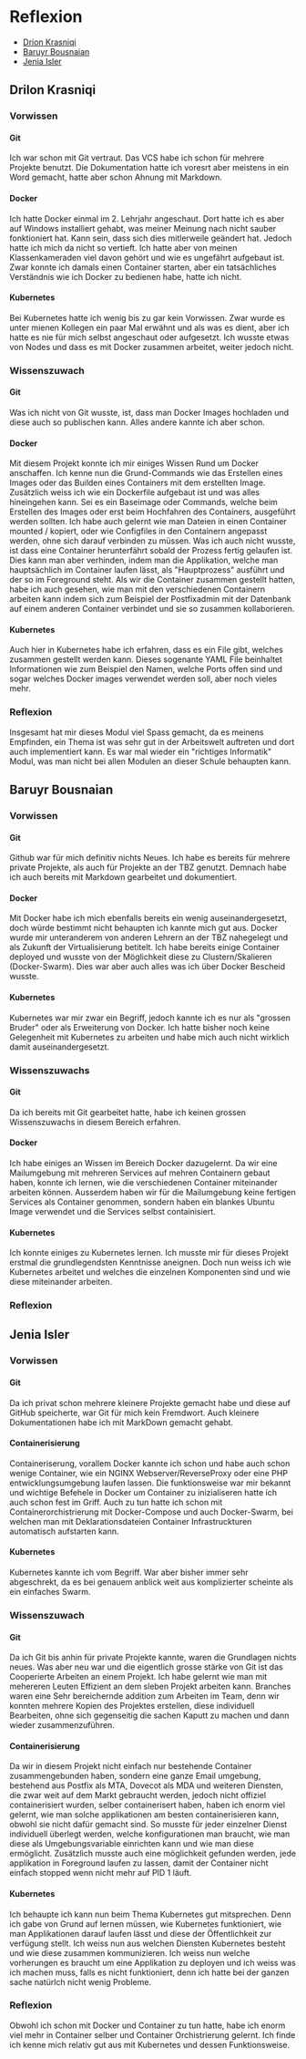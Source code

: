 # Reflexion
- [Drion Krasniqi](#Drilon-Krasniqi)
- [Baruyr Bousnaian](#Baruyr-Bousnaian)
- [Jenia Isler](#Jenia-Isler)

## Drilon Krasniqi

### Vorwissen

#### Git
Ich war schon mit Git vertraut. Das VCS habe ich schon für mehrere Projekte benutzt. Die Dokumentation hatte ich voresrt aber meistens in ein Word gemacht, hatte aber schon Ahnung mit Markdown.

#### Docker
Ich hatte Docker einmal im 2. Lehrjahr angeschaut. Dort hatte ich es aber auf Windows installiert gehabt, was meiner Meinung nach nicht sauber fonktioniert hat. Kann sein, dass sich dies mitlerweile geändert hat. Jedoch hatte ich mich da nicht so vertieft. Ich hatte aber von meinen Klassenkameraden viel davon gehört und wie es ungefährt aufgebaut ist. 
Zwar konnte ich damals einen Container starten, aber ein tatsächliches Verständnis wie ich Docker zu bedienen habe, hatte ich nicht.

#### Kubernetes
Bei Kubernetes hatte ich wenig bis zu gar kein Vorwissen. Zwar wurde es unter mienen Kollegen ein paar Mal erwähnt und als was es dient, aber ich hatte es nie für mich selbst angeschaut oder aufgesetzt. Ich wusste etwas von Nodes und dass es mit Docker zusammen arbeitet, weiter jedoch nicht.

### Wissenszuwach

#### Git
Was ich nicht von Git wusste, ist, dass man Docker Images hochladen und diese auch so publischen kann. Alles andere kannte ich aber schon.

#### Docker
Mit diesem Projekt konnte ich mir einiges Wissen Rund um Docker anschaffen. Ich kenne nun die Grund-Commands wie das Erstellen eines Images oder das Builden eines Containers mit dem erstellten Image. Zusätzlich weiss ich wie ein Dockerfile aufgebaut ist und was alles hineingehen kann. Sei es ein Baseimage oder Commands, welche beim Erstellen des Images oder erst beim Hochfahren des Containers, ausgeführt werden sollten. Ich habe auch gelernt wie man Dateien in einen Container mounted / kopiert, oder wie Configfiles in den Containern angepasst werden, ohne sich darauf verbinden zu müssen. Was ich auch nicht wusste, ist dass eine Container herunterfährt sobald der Prozess fertig gelaufen ist. Dies kann man aber verhinden, indem man die Applikation, welche man hauptsächlich im Container laufen lässt, als "Hauptprozess" ausführt und der so im Foreground steht. Als wir die Container zusammen gestellt hatten, habe ich auch gesehen, wie man mit den verschiedenen Containern arbeiten kann indem sich zum Beispiel der Postfixadmin mit der Datenbank auf einem anderen Container verbindet und sie so zusammen kollaborieren.

#### Kubernetes
Auch hier in Kubernetes habe ich erfahren, dass es ein File gibt, welches zusammen gestellt werden kann. Dieses sogenante YAML File beinhaltet Informationen wie zum Beispiel den Namen, welche Ports offen sind und sogar welches Docker images verwendet werden soll, aber noch vieles mehr.

### Reflexion
Insgesamt hat mir dieses Modul viel Spass gemacht, da es meinens Empfinden, ein Thema ist was sehr gut in der Arbeitswelt auftreten und dort auch implementiert kann. Es war mal wieder ein "richtiges Informatik" Modul, was man nicht bei allen Modulen an dieser Schule behaupten kann.

## Baruyr Bousnaian

### Vorwissen

#### Git
Github war für mich definitiv nichts Neues. Ich habe es bereits für mehrere private Projekte, als auch für Projekte an der TBZ genutzt. Demnach habe ich auch bereits mit Markdown gearbeitet und dokumentiert.
#### Docker
Mit Docker habe ich mich ebenfalls bereits ein wenig auseinandergesetzt, doch würde bestimmt nicht behaupten ich kannte mich gut aus. Docker wurde mir unteranderem von anderen Lehrern an der TBZ nahegelegt und als Zukunft der Virtualisierung betitelt. Ich habe bereits einige Container deployed und wusste von der Möglichkeit diese zu Clustern/Skalieren (Docker-Swarm). Dies war aber auch alles was ich über Docker Bescheid wusste.
#### Kubernetes
Kubernetes war mir zwar ein Begriff, jedoch kannte ich es nur als "grossen Bruder" oder als Erweiterung von Docker. Ich hatte bisher noch keine Gelegenheit mit Kubernetes zu arbeiten und habe mich auch nicht wirklich damit auseinandergesetzt.


### Wissenszuwachs

#### Git
Da ich bereits mit Git gearbeitet hatte, habe ich keinen grossen Wissenszuwachs in diesem Bereich erfahren.
#### Docker
Ich habe einiges an Wissen im Bereich Docker dazugelernt. Da wir eine Mailumgebung mit mehreren Services auf mehren Containern gebaut haben, konnte ich lernen, wie die verschiedenen Container miteinander arbeiten können. Ausserdem haben wir für die Mailumgebung keine fertigen Services als Container genommen, sondern haben ein blankes Ubuntu Image verwendet und die Services selbst containisiert. 
#### Kubernetes
Ich konnte einiges zu Kubernetes lernen. Ich musste mir für dieses Projekt erstmal die grundlegendsten Kenntnisse aneignen. Doch nun weiss ich wie Kubernetes arbeitet und welches die einzelnen Komponenten sind und wie diese miteinander arbeiten.


### Reflexion

## Jenia Isler

### Vorwissen
#### Git
Da ich privat schon mehrere kleinere Projekte gemacht habe und diese auf GitHub speicherte, war Git für mich kein Fremdwort. Auch kleinere Dokumentationen habe ich mit MarkDown gemacht gehabt.
#### Containerisierung
Containeriserung, vorallem Docker kannte ich schon und habe auch schon wenige Container, wie ein NGINX Webserver/ReverseProxy oder eine PHP entwicklungsumgebung laufen lassen. Die funktionsweise war mir bekannt und wichtige Befehele in Docker um Container zu inizialiseren hatte ich auch schon fest im Griff. Auch zu tun hatte ich schon mit Containerorchistrierung mit Docker-Compose und auch Docker-Swarm, bei welchen man mit Deklarationsdateien Container Infrastruckturen automatisch aufstarten kann. 
#### Kubernetes
Kubernetes kannte ich vom Begriff. War aber bisher immer sehr abgeschrekt, da es bei genauem anblick weit aus komplizierter scheinte als ein einfaches Swarm.



### Wissenszuwach

#### Git
Da ich Git bis anhin für private Projekte kannte, waren die Grundlagen nichts neues. Was aber neu war und die eigentlich grosse stärke von Git ist das Cooperierte Arbeiten an einem Projekt. Ich habe gelernt wie man mit mehereren Leuten Effizient an dem sleben Projekt arbeiten kann. Branches waren eine Sehr bereichernde addition zum Arbeiten im Team, denn wir konnten mehrere Kopien des Projektes erstellen, diese individuell Bearbeiten, ohne sich gegenseitig die sachen Kaputt zu machen und dann wieder zusammenzuführen.
#### Containerisierung
Da wir in diesem Projekt nicht einfach nur bestehende Container zusammengebunden haben, sondern eine ganze Email umgebung, bestehend aus Postfix als MTA, Dovecot als MDA und weiteren Diensten, die zwar weit auf dem Markt gebraucht werden, jedoch nicht offiziel containerisiert wurden, selber containerisert haben, haben ich enorm viel gelernt, wie man solche applikationen am besten containerisieren kann, obwohl sie nicht dafür gemacht sind. So musste für jeder einzelner Dienst individuell überlegt werden, welche konfigurationen man braucht, wie man diese als Umgebungsvariable einrichten kann und wie man diese ermöglicht. Zusätzlich musste auch eine möglichkeit gefunden werden, jede applikation in Foreground laufen zu lassen, damit der Container nicht einfach stopped wenn nicht mehr auf PID 1 läuft.

#### Kubernetes
Ich behaupte ich kann nun beim Thema Kubernetes gut mitsprechen. Denn ich gabe von Grund auf lernen müssen, wie Kubernetes funktioniert, wie man Applikationen darauf laufen lässt und diese der Öffentlichkeit zur verfügung stellt. Ich weiss nun aus welchen Diensten Kubernetes besteht und wie diese zusammen kommunizieren. Ich weiss nun welche vorherungen es braucht um eine Applikation zu deployen und ich weiss was ich machen muss, falls es nicht funktioniert, denn ich hatte bei der ganzen sache natürlch nicht wenig Probleme. 

### Reflexion
Obwohl ich schon mit Docker und Container zu tun hatte, habe ich enorm viel mehr in Container selber und Container Orchistrierung gelernt. Ich finde ich kenne mich relativ gut aus mit Kubernetes und dessen Funktionsweise. 
